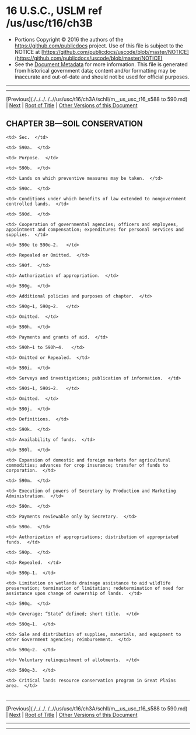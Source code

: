 ---
---

# 16 U.S.C., USLM ref /us/usc/t16/ch3B

* Portions Copyright © 2016 the authors of the https://github.com/publicdocs project.
  Use of this file is subject to the NOTICE at [https://github.com/publicdocs/uscode/blob/master/NOTICE](https://github.com/publicdocs/uscode/blob/master/NOTICE)
* See the [Document Metadata](././../../../..//README.md) for more information.
  This file is generated from historical government data; content and/or formatting may be inaccurate and out-of-date and should not be used for official purposes.

----------
----------

[Previous](./../../../..//us/usc/t16/ch3A/schII/m__us_usc_t16_s588 to 590.md) | [Next](./../../../..//us/usc/t16/ch3B/m__us_usc_t16_s590a.md) | [Root of Title](./../../../../) | [Other Versions of this Document](https://publicdocs.github.io/go/links?ns=uslm&ref=%2Fus%2Fusc%2Ft16%2Fch3B)

## CHAPTER 3B—SOIL CONSERVATION

<table>

  <tr>

    <td> Sec.  </td>

  </tr>

  <tr>

    <td> 590a.  </td>

    <td> Purpose.  </td>

  </tr>

  <tr>

    <td> 590b.  </td>

    <td> Lands on which preventive measures may be taken.  </td>

  </tr>

  <tr>

    <td> 590c.  </td>

    <td> Conditions under which benefits of law extended to nongovernment controlled lands.  </td>

  </tr>

  <tr>

    <td> 590d.  </td>

    <td> Cooperation of governmental agencies; officers and employees, appointment and compensation; expenditures for personal services and supplies.  </td>

  </tr>

  <tr>

    <td> 590e to 590e–2.   </td>

    <td> Repealed or Omitted.  </td>

  </tr>

  <tr>

    <td> 590f.  </td>

    <td> Authorization of appropriation.  </td>

  </tr>

  <tr>

    <td> 590g.  </td>

    <td> Additional policies and purposes of chapter.  </td>

  </tr>

  <tr>

    <td> 590g–1, 590g–2.   </td>

    <td> Omitted.  </td>

  </tr>

  <tr>

    <td> 590h.  </td>

    <td> Payments and grants of aid.  </td>

  </tr>

  <tr>

    <td> 590h–1 to 590h–4.   </td>

    <td> Omitted or Repealed.  </td>

  </tr>

  <tr>

    <td> 590i.  </td>

    <td> Surveys and investigations; publication of information.  </td>

  </tr>

  <tr>

    <td> 590i–1, 590i–2.   </td>

    <td> Omitted.  </td>

  </tr>

  <tr>

    <td> 590j.  </td>

    <td> Definitions.  </td>

  </tr>

  <tr>

    <td> 590k.  </td>

    <td> Availability of funds.  </td>

  </tr>

  <tr>

    <td> 590l.  </td>

    <td> Expansion of domestic and foreign markets for agricultural commodities; advances for crop insurance; transfer of funds to corporation.  </td>

  </tr>

  <tr>

    <td> 590m.  </td>

    <td> Execution of powers of Secretary by Production and Marketing Administration.  </td>

  </tr>

  <tr>

    <td> 590n.  </td>

    <td> Payments reviewable only by Secretary.  </td>

  </tr>

  <tr>

    <td> 590o.  </td>

    <td> Authorization of appropriations; distribution of appropriated funds.  </td>

  </tr>

  <tr>

    <td> 590p.  </td>

    <td> Repealed.  </td>

  </tr>

  <tr>

    <td> 590p–1.  </td>

    <td> Limitation on wetlands drainage assistance to aid wildlife preservation; termination of limitation; redetermination of need for assistance upon change of ownership of lands.  </td>

  </tr>

  <tr>

    <td> 590q.  </td>

    <td> Coverage; “State” defined; short title.  </td>

  </tr>

  <tr>

    <td> 590q–1.  </td>

    <td> Sale and distribution of supplies, materials, and equipment to other Government agencies; reimbursement.  </td>

  </tr>

  <tr>

    <td> 590q–2.  </td>

    <td> Voluntary relinquishment of allotments.  </td>

  </tr>

  <tr>

    <td> 590q–3.  </td>

    <td> Critical lands resource conservation program in Great Plains area.  </td>

  </tr>

</table>

----------

[Previous](./../../../..//us/usc/t16/ch3A/schII/m__us_usc_t16_s588 to 590.md) | [Next](./../../../..//us/usc/t16/ch3B/m__us_usc_t16_s590a.md) | [Root of Title](./../../../../) | [Other Versions of this Document](https://publicdocs.github.io/go/links?ns=uslm&ref=%2Fus%2Fusc%2Ft16%2Fch3B)

----------
----------



